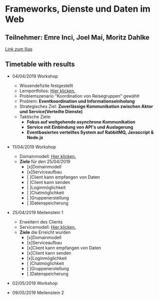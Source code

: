 # Frameworks, Dienste und Daten im Web
## Teilnehmer: Emre Inci, Joel Mai, Moritz Dahlke
[Link zum Ilias](https://ilias.th-koeln.de/goto.php?target=wiki_1245621_FDW_Startseite)

## Timetable with results
* 04/04/2019 Workshop
  * Wissendefizite festgestellt
  * Lernportfolios: [Hier klicken.](https://github.com/Inf166/CooleKerleClub/tree/master/Lernportfolios)
  * Problemszenario "Koordination von Reisegruppen" gewählt
  * Problem: **Eventkoordination und Informationseinholung**
  * Strategisches Ziel: **Zuverlässige Kommunikation zwischen Aktor und Service(Verteilte Dienste)**
  * Taktische Ziele:
    * **Fokus auf weitgehende asynchrone Kommunikation**
    * **Service mit Einbindung von API's und Auslagerung**
    * **Eventbasiertes verteiltes System auf RabbitMQ, Javascript & Node.js**
* 11/04/2019 Workshop
  * Domainmodell: [Hier klicken.](https://github.com/Inf166/CooleKerleClub/blob/master/Workshopmaterial/Domaindiagramm/)
  * **Ziele** für den 25/04/2019
    * [x]Domainmodell
    * [x]Serviceaufbau
    * [ ]Client kann empfangen von Daten
    * [ ]Client kann senden 
    * [ ]Loginmöglichkeit
    * [ ]Chatmöglichkeit
    * [ ]Gruppenerstellung
    * [ ]Datenspeicherung
* 25/04/2019 Meilenstein 1
  * Erweitern des Clients
  * Servicemodell: [Hier klicken.](https://github.com/Inf166/WD_SS19_Frameworks/blob/master/Workshopmaterial/ServiceModell/ServiceModell.png)
  * **Ziele** die Erreicht wurden
    * [x]Domainmodell
    * [x]Serviceaufbau
    * [x]Client kann empfangen von Daten
    * [x]Client kann senden 
    * [x]Loginmöglichkeit
    * [ ]Chatmöglichkeit
    * [ ]Gruppenerstellung
    * [ ]Datenspeicherung

* 02/05/2019 Workshop
* 09/05/2019 Meilenstein 2
